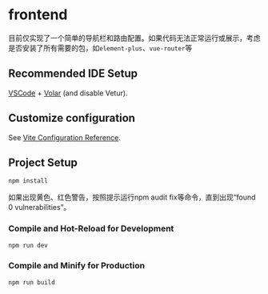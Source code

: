 # frontend

目前仅实现了一个简单的导航栏和路由配置。如果代码无法正常运行或展示，考虑是否安装了所有需要的包，如`element-plus`、`vue-router`等

## Recommended IDE Setup

[VSCode](https://code.visualstudio.com/) + [Volar](https://marketplace.visualstudio.com/items?itemName=Vue.volar) (and disable Vetur).

## Customize configuration

See [Vite Configuration Reference](https://vite.dev/config/).

## Project Setup

```sh
npm install
```

如果出现黄色、红色警告，按照提示运行npm audit fix等命令，直到出现“found 0 vulnerabilities”。

### Compile and Hot-Reload for Development

```sh
npm run dev
```

### Compile and Minify for Production

```sh
npm run build
```
